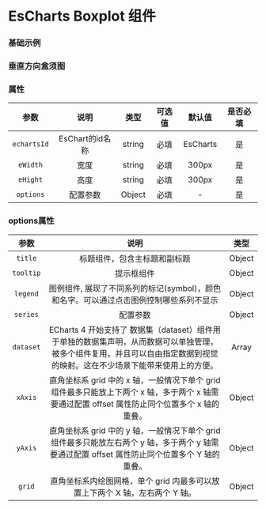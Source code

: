 <!-- 加载 demo 组件 start -->
<script setup>
import demo from './demo.vue'
import demo2 from './demo2.vue'
</script>
<!-- 加载 demo 组件 end -->

<!-- 正文开始 -->

# EsCharts Boxplot 组件

### 基础示例
<Preview comp-name="EsChartsBoxplot" demo-name="demo">
  <demo />
</Preview>

### 垂直方向盒须图
<Preview comp-name="EsChartsBoxplot" demo-name="demo2">
  <demo2 />
</Preview>

### 属性
参数 | 说明 | 类型 | 可选值 | 默认值 | 是否必填
:-: | :-: | :-: | :-: | :-: | :-:
`echartsId` | EsChart的id名称 | string | 必填 | EsCharts | 是
`eWidth` | 宽度 | string | 必填 | 300px | 是
`eHight` | 高度 | string | 必填 | 300px | 是
`options` | 配置参数 | Object | 必填 | - | 是
### options属性
参数 | 说明 | 类型 
:-: | :-: | :-:
`title` | 标题组件，包含主标题和副标题 | Object
`tooltip` | 提示框组件 | Object
`legend` | 图例组件, 展现了不同系列的标记(symbol)，颜色和名字。可以通过点击图例控制哪些系列不显示 | Object
`series` | 配置参数 | Object
`dataset` | ECharts 4 开始支持了 数据集（dataset）组件用于单独的数据集声明，从而数据可以单独管理，被多个组件复用，并且可以自由指定数据到视觉的映射。这在不少场景下能带来使用上的方便。 | Array
`xAxis` | 直角坐标系 grid 中的 x 轴，一般情况下单个 grid 组件最多只能放上下两个 x 轴，多于两个 x 轴需要通过配置 offset 属性防止同个位置多个 x 轴的重叠。 | Object
`yAxis` | 直角坐标系 grid 中的 y 轴，一般情况下单个 grid 组件最多只能放左右两个 y 轴，多于两个 y 轴需要通过配置 offset 属性防止同个位置多个 Y 轴的重叠。 | Object
`grid` | 直角坐标系内绘图网格，单个 grid 内最多可以放置上下两个 X 轴，左右两个 Y 轴。 | Object

